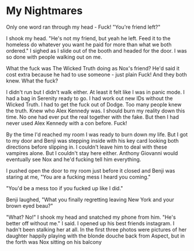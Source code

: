 # My  Nightmares
Only one word ran through my head -  Fuck!  "You're friend left?"

I shook my head.  "He's not my friend, but yeah he left.  Feed it to the homeless do whatever you want he paid for more than what we both ordered."  I sighed as I slide out of the booth and headed for the door.  I was so done with people walking out on me.

What the fuck was The Wicked Truth doing as Nox's friend?  He'd said it cost extra because he had to use someone - just plain Fuck!  And they both knew.  What the fuck?

I didn't run but I didn't walk either.  At least it felt like I was in panic mode.  I had a bag in Serenity ready to go.  I had work out new IDs without the Wicked Truth.  I had to get the fuck out of Dodge.  Too many people knew the truth.  Knew who Alex Kennedy was.  I should burn my reality down this time.  No one had ever put the real together with the fake.  But then I had never used Alex Kennedy with a con before.  Fuck!

By the  time I'd reached my room I was ready to burn down my life.  But I got to my door and Benji was stepping inside with his key card looking both directions before slipping in.  I couldn't leave him to deal with these vampires alone.  But I couldn't stay here either.  Anthony Giovanni would eventually see Nox and he'd fucking tell him everything.

I pushed open the door to my room just before it closed and Benji was staring at me, "You are a fucking mess I heard you coming."

"You'd be a mess too if you fucked up like I did."

Benji laughed, "What you finally regretting leaving New York and your brown eyed beau?"

"What?  No!"  I shook my head and snatched my phone from him.  "He's better off without me."  I said.  I opened up his best friends instagram.  I hadn't been stalking her at all.  In the first three photos were pictures of her daughter happily playing with the blonde douche back from Aspect, but in the forth was Nox sitting on his balcony 


<!--stackedit_data:
eyJoaXN0b3J5IjpbMjEwNDY1OTI2NywtMTYxOTA0ODYyOCwtOT
I4MDY1MjUxXX0=
-->